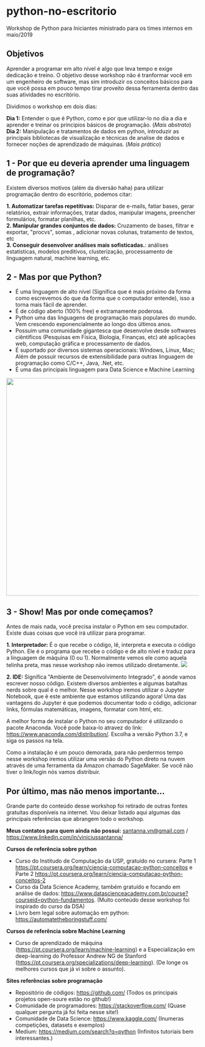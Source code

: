# python-no-escritorio
Workshop de Python para Iniciantes ministrado para os times internos em maio/2019

## Objetivos
Aprender a programar em alto nível é algo que leva tempo e exige dedicação e treino. O objetivo desse workshop não é tranformar você em um engenheiro de software, mas sim introduzir os conceitos básicos para que você possa em pouco tempo tirar proveito dessa ferramenta dentro das suas atividades no escritório.

Dividimos o workshop em dois dias:

**Dia 1:** Entender o que é Python, como e por que utilizar-lo no dia a dia e aprender e treinar os principios básicos de programação. (*Mais abstrato*)<br>
**Dia 2:** Manipulação e tratamentos de dados em python, introduzir as principais bibliotecas de visualização e técnicas de analise de dados e fornecer noções de aprendizado de máquinas. (*Mais prático*)

## 1 - Por que eu deveria aprender uma linguagem de programação?

Existem diversos motivos (além da diversão haha) para utilizar programação dentro do escritório, podemos citar:

**1. Automatizar tarefas repetitivas:** Disparar de e-mails, fatiar bases, gerar relatórios, extrair informações, tratar dados, manipular imagens, preencher formulários, formatar planilhas, etc.<br>
**2. Manipular grandes conjuntos de dados:** Cruzamento de bases, filtrar e exportar, "procvs", somas , adicionar novas colunas, tratamento de textos, etc <br>
**3. Conseguir desenvolver análises mais sofisticadas.**: análises estatísticas, modelos preditivos, clusterização, processamento de linguagem natural, machine learning, etc.

## 2 - Mas por que Python?

- É uma linguagem de alto nível (Significa que é mais próximo da forma como escrevemos do que da forma que o computador entende), isso a torna mais fácil de aprender.
- É de código aberto (100% free) e extramamente poderosa.
- Python uma das linguagens de programação mais populares do mundo. Vem crescendo exponencialmente ao longo dos últimos anos. 
- Possuim uma comunidade gigantesca que desenvolve desde softwares ciêntificos (Pesquisas em Física, Biologia, Finanças, etc) até aplicações web, computação gráfica e processamento de dados.
- É suportado por diversos sistemas operacionais: Windows, Linux, Mac; Além de possuir recursos de extensibilidade para outras linguagem de programação como C/C++, Java, .Net, etc.
- É uma das principais linguagem para Data Science e Machine Learning

<img src="https://zgab33vy595fw5zq-zippykid.netdna-ssl.com/wp-content/uploads/2017/09/growth_major_languages-1-1024x878.png" 
width="665" height="570">


## 3 - Show! Mas por onde começamos?

Antes de mais nada, você precisa instalar o Python em seu computador. Existe duas coisas que você irá utilizar para programar.

**1. Interpretador:** É o que recebe o código, lê, interpreta e executa o código Python. Ele é o programa que recebe o código e de alto nível e traduz para a linguagem de máquina (0 ou 1). Normalmente vemos ele como aquela telinha preta, mas nesse workshop não iremos utilizado diretamente.
<img src="https://www.tutorialsteacher.com/Content/images/python/python-shell.png">

**2. IDE:** Significa "Ambiente de Desenvolvimento Integrado", é aonde vamos escrever nosso código. Existem diversos ambientes e algumas batalhas nerds sobre qual é o melhor. Nesse workshop iremos utilizar o Jupyter Notebook, que é este ambiente que estamos utilizando agora! Uma das vantagens do Jupyter é que podemos documentar todo o código, adicionar links, fórmulas matemáticas, imagens, formatar com html, etc.


A melhor forma de instalar o Python no seu computador é utilizando o pacote Anaconda. Você pode baixa-lo atravez do link: https://www.anaconda.com/distribution/. Escolha a versão Python 3.7, e siga os passos na tela.

Como a instalação é um pouco demorada, para não perdermos tempo nesse workshop iremos utilizar uma versão do Python direto na nuvem através de uma ferramenta da Amazon chamado SageMaker. Se você não tiver o link/login nós vamos distribuir.


## Por último, mas não menos importante...

Grande parte do conteúdo desse workshop foi retirado de outras fontes gratuítas disponíveis na internet. Vou deixar listado aqui algumas das principais referências que abrangem todo o workshop.

**Meus contatos para quem ainda não possui:** santanna.vn@gmail.com /  https://www.linkedin.com/in/viniciussantanna/

**Cursos de referência sobre python**

- Curso do Institudo de Computação da USP, gratuído no cursera: Parte 1 https://pt.coursera.org/learn/ciencia-computacao-python-conceitos e Parte 2 https://pt.coursera.org/learn/ciencia-computacao-python-conceitos-2
- Curso da Data Science Academy, também gratuído e focando em análise de dados: https://www.datascienceacademy.com.br/course?courseid=python-fundamentos. (Muito conteúdo desse workshop foi inspirado do curso da DSA)
- Livro bem legal sobre automação em python: https://automatetheboringstuff.com/

**Cursos de referência sobre Machine Learning**

- Curso de aprendizado de máquina (https://pt.coursera.org/learn/machine-learning) e a Especialização em deep-learning do Professor Andrew NG de Stanford (https://pt.coursera.org/specializations/deep-learning). (De longe os melhores cursos que já vi sobre o assunto).

**Sites referências sobre programação**

- Repositório de códigos: https://github.com/ (Todos os principais projetos open-soure estão no github!)
- Comunidade de programadores: https://stackoverflow.com/ (Quase qualquer pergunta já foi feita nesse site!)
- Comunidade de Data Science: https://www.kaggle.com/ (Inumeras competições, datasets e exemplos)
- Medium: https://medium.com/search?q=python (Infinitos tutoriais bem interessantes.)
